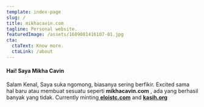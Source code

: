 ```yaml
---
template: index-page
slug: /
title: mikhacavin.com
tagline: Personal website.
featuredImage: /assets/1609081416107-01.jpg
cta:
  ctaText: Know more.
  ctaLink: /about
---
```

#### Hai! Saya Mikha Cavin

Salam Kenal, Saya suka ngomong, biasanya sering berfikir. Excited sama hal baru atau membuat sesuatu seperti **mikhacavin.com** , ada yang berhasil banyak yang tidak. Currently minting[ **eloistc.com**](https://eloistic.com) and **[kasih.org](https://kasih.org)**